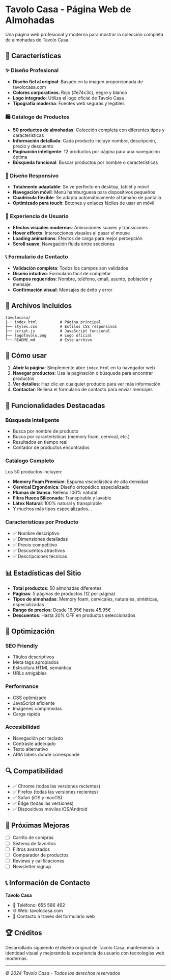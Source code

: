 # Tavolo Casa - Página Web de Almohadas

Una página web profesional y moderna para mostrar la colección completa de almohadas de Tavolo Casa.

## 🚀 Características

### ✨ Diseño Profesional
- **Diseño fiel al original**: Basado en la imagen proporcionada de tavolocasa.com
- **Colores corporativos**: Rojo (#e74c3c), negro y blanco
- **Logo integrado**: Utiliza el logo oficial de Tavolo Casa
- **Tipografía moderna**: Fuentes web seguras y legibles

### 🛍️ Catálogo de Productos
- **50 productos de almohadas**: Colección completa con diferentes tipos y características
- **Información detallada**: Cada producto incluye nombre, descripción, precio y descuento
- **Paginación inteligente**: 12 productos por página para una navegación óptima
- **Búsqueda funcional**: Buscar productos por nombre o características

### 📱 Diseño Responsivo
- **Totalmente adaptable**: Se ve perfecto en desktop, tablet y móvil
- **Navegación móvil**: Menú hamburguesa para dispositivos pequeños
- **Cuadrícula flexible**: Se adapta automáticamente al tamaño de pantalla
- **Optimizado para touch**: Botones y enlaces fáciles de usar en móvil

### 🎨 Experiencia de Usuario
- **Efectos visuales modernos**: Animaciones suaves y transiciones
- **Hover effects**: Interacciones visuales al pasar el mouse
- **Loading animations**: Efectos de carga para mejor percepción
- **Scroll suave**: Navegación fluida entre secciones

### 📞 Formulario de Contacto
- **Validación completa**: Todos los campos son validados
- **Diseño intuitivo**: Formulario fácil de completar
- **Campos requeridos**: Nombre, teléfono, email, asunto, población y mensaje
- **Confirmación visual**: Mensajes de éxito y error

## 📁 Archivos Incluidos

```
tavolocasa/
├── index.html          # Página principal
├── styles.css          # Estilos CSS responsivos
├── script.js           # JavaScript funcional
├── logoTavolo.png      # Logo oficial
└── README.md           # Este archivo
```

## 🔧 Cómo usar

1. **Abrir la página**: Simplemente abre `index.html` en tu navegador web
2. **Navegar productos**: Usa la paginación o búsqueda para encontrar productos
3. **Ver detalles**: Haz clic en cualquier producto para ver más información
4. **Contactar**: Rellena el formulario de contacto para enviar mensajes

## 🌟 Funcionalidades Destacadas

### Búsqueda Inteligente
- Busca por nombre de producto
- Busca por características (memory foam, cervical, etc.)
- Resultados en tiempo real
- Contador de productos encontrados

### Catálogo Completo
Los 50 productos incluyen:
- **Memory Foam Premium**: Espuma viscoelástica de alta densidad
- **Cervical Ergonómica**: Diseño ortopédico especializado
- **Plumas de Ganso**: Relleno 100% natural
- **Fibra Hueca Siliconada**: Transpirable y lavable
- **Látex Natural**: 100% natural y transpirable
- Y muchos más tipos especializados...

### Características por Producto
- ✅ Nombre descriptivo
- ✅ Dimensiones detalladas
- ✅ Precio competitivo
- ✅ Descuentos atractivos
- ✅ Descripciones técnicas

## 📊 Estadísticas del Sitio

- **Total productos**: 50 almohadas diferentes
- **Páginas**: 5 páginas de productos (12 por página)
- **Tipos de almohadas**: Memory foam, cervicales, naturales, sintéticas, especializadas
- **Rango de precios**: Desde 16.95€ hasta 45.95€
- **Descuentos**: Hasta 30% OFF en productos seleccionados

## 🎯 Optimización

### SEO Friendly
- Títulos descriptivos
- Meta tags apropiados
- Estructura HTML semántica
- URLs amigables

### Performance
- CSS optimizado
- JavaScript eficiente
- Imágenes comprimidas
- Carga rápida

### Accesibilidad
- Navegación por teclado
- Contraste adecuado
- Texto alternativo
- ARIA labels donde corresponde

## 🔍 Compatibilidad

- ✅ Chrome (todas las versiones recientes)
- ✅ Firefox (todas las versiones recientes)
- ✅ Safari (iOS y macOS)
- ✅ Edge (todas las versiones)
- ✅ Dispositivos móviles iOS/Android

## 🚀 Próximas Mejoras

- [ ] Carrito de compras
- [ ] Sistema de favoritos
- [ ] Filtros avanzados
- [ ] Comparador de productos
- [ ] Reviews y calificaciones
- [ ] Newsletter signup

## 📞 Información de Contacto

**Tavolo Casa**
- 📱 Teléfono: 655 586 462
- 🌐 Web: tavolocasa.com
- 📧 Contacto a través del formulario web

## 🏆 Créditos

Desarrollado siguiendo el diseño original de Tavolo Casa, manteniendo la identidad visual y mejorando la experiencia de usuario con tecnologías web modernas.

---

*© 2024 Tavolo Casa - Todos los derechos reservados*
